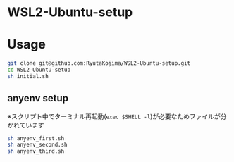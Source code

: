 # WSL2-Ubuntu-setup

# Usage

```sh
git clone git@github.com:RyutaKojima/WSL2-Ubuntu-setup.git
cd WSL2-Ubuntu-setup
sh initial.sh
```

## anyenv setup

※スクリプト中でターミナル再起動(`exec $SHELL -l`)が必要なためファイルが分かれています

```sh
sh anyenv_first.sh
sh anyenv_second.sh
sh anyenv_third.sh
```

